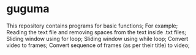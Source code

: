 # guguma
This repository contains programs for basic functions;
For example;
Reading the text file and removing spaces from the text inside .txt files;
Sliding window using for loop;
Sliding window using while loop;
Convert video to frames;
Convert sequence of frames (as per their title) to video;
